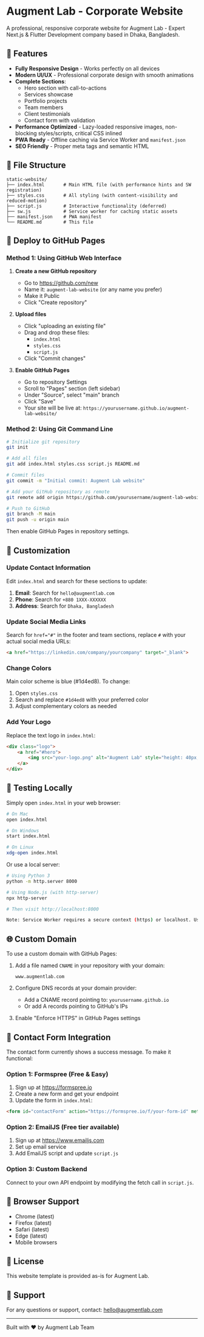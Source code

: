 # Augment Lab - Corporate Website

A professional, responsive corporate website for Augment Lab - Expert Next.js & Flutter Development company based in Dhaka, Bangladesh.

## 🌟 Features

- **Fully Responsive Design** - Works perfectly on all devices
- **Modern UI/UX** - Professional corporate design with smooth animations
- **Complete Sections**:
  - Hero section with call-to-actions
  - Services showcase
  - Portfolio projects
  - Team members
  - Client testimonials
  - Contact form with validation
- **Performance Optimized** - Lazy-loaded responsive images, non-blocking styles/scripts, critical CSS inlined
- **PWA Ready** - Offline caching via Service Worker and `manifest.json`
- **SEO Friendly** - Proper meta tags and semantic HTML

## 📁 File Structure

```
static-website/
├── index.html       # Main HTML file (with performance hints and SW registration)
├── styles.css       # All styling (with content-visibility and reduced-motion)
├── script.js        # Interactive functionality (deferred)
├── sw.js            # Service worker for caching static assets
├── manifest.json    # PWA manifest
└── README.md        # This file
```

## 🚀 Deploy to GitHub Pages

### Method 1: Using GitHub Web Interface

1. **Create a new GitHub repository**
   - Go to https://github.com/new
   - Name it: `augment-lab-website` (or any name you prefer)
   - Make it Public
   - Click "Create repository"

2. **Upload files**
   - Click "uploading an existing file"
   - Drag and drop these files:
     - `index.html`
     - `styles.css`
     - `script.js`
   - Click "Commit changes"

3. **Enable GitHub Pages**
   - Go to repository Settings
   - Scroll to "Pages" section (left sidebar)
   - Under "Source", select "main" branch
   - Click "Save"
   - Your site will be live at: `https://yourusername.github.io/augment-lab-website/`

### Method 2: Using Git Command Line

```bash
# Initialize git repository
git init

# Add all files
git add index.html styles.css script.js README.md

# Commit files
git commit -m "Initial commit: Augment Lab website"

# Add your GitHub repository as remote
git remote add origin https://github.com/yourusername/augment-lab-website.git

# Push to GitHub
git branch -M main
git push -u origin main
```

Then enable GitHub Pages in repository settings.

## 🔧 Customization

### Update Contact Information

Edit `index.html` and search for these sections to update:

1. **Email**: Search for `hello@augmentlab.com`
2. **Phone**: Search for `+880 1XXX-XXXXXX`
3. **Address**: Search for `Dhaka, Bangladesh`

### Update Social Media Links

Search for `href="#"` in the footer and team sections, replace `#` with your actual social media URLs:

```html
<a href="https://linkedin.com/company/yourcompany" target="_blank">
```

### Change Colors

Main color scheme is blue (#1d4ed8). To change:

1. Open `styles.css`
2. Search and replace `#1d4ed8` with your preferred color
3. Adjust complementary colors as needed

### Add Your Logo

Replace the text logo in `index.html`:

```html
<div class="logo">
    <a href="#hero">
        <img src="your-logo.png" alt="Augment Lab" style="height: 40px;">
    </a>
</div>
```

## 📱 Testing Locally

Simply open `index.html` in your web browser:

```bash
# On Mac
open index.html

# On Windows
start index.html

# On Linux
xdg-open index.html
```

Or use a local server:

```bash
# Using Python 3
python -m http.server 8000

# Using Node.js (with http-server)
npx http-server

# Then visit http://localhost:8000

Note: Service Worker requires a secure context (https) or localhost. Use a local server to test SW caching.
```

## 🌐 Custom Domain

To use a custom domain with GitHub Pages:

1. Add a file named `CNAME` in your repository with your domain:
   ```
   www.augmentlab.com
   ```

2. Configure DNS records at your domain provider:
   - Add a CNAME record pointing to: `yourusername.github.io`
   - Or add A records pointing to GitHub's IPs

3. Enable "Enforce HTTPS" in GitHub Pages settings

## 📧 Contact Form Integration

The contact form currently shows a success message. To make it functional:

### Option 1: Formspree (Free & Easy)

1. Sign up at https://formspree.io
2. Create a new form and get your endpoint
3. Update the form in `index.html`:

```html
<form id="contactForm" action="https://formspree.io/f/your-form-id" method="POST">
```

### Option 2: EmailJS (Free tier available)

1. Sign up at https://www.emailjs.com
2. Set up email service
3. Add EmailJS script and update `script.js`

### Option 3: Custom Backend

Connect to your own API endpoint by modifying the fetch call in `script.js`.

## 🎨 Browser Support

- Chrome (latest)
- Firefox (latest)
- Safari (latest)
- Edge (latest)
- Mobile browsers

## 📄 License

This website template is provided as-is for Augment Lab.

## 🤝 Support

For any questions or support, contact: hello@augmentlab.com

---

Built with ❤️ by Augment Lab Team
